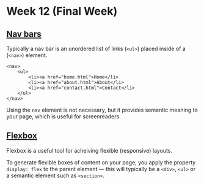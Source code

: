 # Week 12 (Final Week)

## [Nav bars](https://developer.mozilla.org/en-US/docs/Web/HTML/Element/nav)

Typically a nav bar is an unordered list of links (`<ul>`) placed inside of a (`<nav>`) element.

```
<nav>
    <ul>
        <li><a href="home.html">Home</li>
        <li><a href="about.html">About</li>
        <li><a href="contact.html">Contact</li>
    </ul>
</nav>
```

Using the `nav` element is not necessary, but it provides semantic meaning to your page, which is useful for screenreaders.

## [Flexbox](https://developer.mozilla.org/en-US/docs/Learn/CSS/CSS_layout/Flexbox)

Flexbox is a useful tool for acheiving flexible (responsive) layouts.

To generate flexible boxes of content on your page, you apply the property `display: flex` to the parent element — this will typically be a `<div>`, `<ul>` or a semantic element such as `<section>`.
